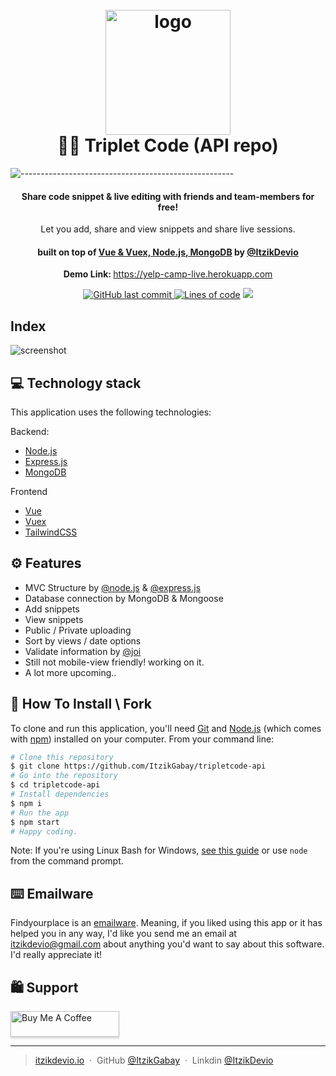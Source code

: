 <h1 align="center">
  <br>
  <a href="https://yelp-camp-live.herokuapp.com"><img src="https://github.com/ItzikGabay/ItzikGabay/blob/main/Triplet%20(1).png?raw=true" alt="logo" width="200"></a>
  <br>
  🙋‍♂️ Triplet Code (API repo)
  <br>
</h1>

![-----------------------------------------------------](https://raw.githubusercontent.com/andreasbm/readme/master/assets/lines/rainbow.png)

<h4 align="center">Share code snippet & live editing with friends and team-members for free! </h4>
<p align="center">Let you add, share and view snippets and share live sessions.</p>
<h4 align="center">built on top of <a href="https://yelp-camp-live.herokuapp.com" target="_blank">Vue & Vuex, Node.js, MongoDB</a> by <a href="https://yelp-camp-live.herokuapp.com" target="_blank">@ItzikDevio</a></h4>

<p align="center"><b>Demo Link: </b><a href="https://yelp-camp-live.herokuapp.com">https://yelp-camp-live.herokuapp.com</a></p>

<p align="center">
  <a href="#">
<img alt="GitHub last commit" src="https://img.shields.io/github/last-commit/itzikgabay/find-your-place">
  </a>
  <a href="#"><img alt="Lines of code" src="https://img.shields.io/tokei/lines/github/itzikgabay/find-your-place"></a>
  <a href="#">
    <img src="https://img.shields.io/github/package-json/v/itzikgabay/find-your-place">
  </a>
</p>

## Index

![screenshot](https://raw.githubusercontent.com/ItzikGabay/ItzikGabay/main/tripletCode-home-cutted.png)

<!-- ## Home -->
<!-- ![screenshot](https://i.ibb.co/9hBwvhK/home.png) -->

<!-- ## Place view -->
<!-- ![screenshot](https://i.ibb.co/njpcM5s/place.png) -->

<!-- # Place Edit -->
<!-- ![screenshot](https://i.ibb.co/QNmWCh6/edit.png) -->

## 💻 Technology stack

This application uses the following technologies:

Backend:

- [Node.js](https://nodejs.org/)
- [Express.js](https://expressjs.com/)
- [MongoDB](https://www.mongodb.com)

Frontend

- [Vue](https://vuejs.org/)
- [Vuex](https://vuejs.org/)
- [TailwindCSS](https://tailwindcss.com/)

## ⚙️ Features

- MVC Structure by <a href="#">@node.js</a> & <a href="#">@express.js </a>
- Database connection by MongoDB & Mongoose
- Add snippets
- View snippets
- Public / Private uploading
- Sort by views / date options
- Validate information by <a href="#">@joi</a>
- Still not mobile-view friendly! working on it.
- A lot more upcoming..

## 🦠 How To Install \ Fork

To clone and run this application, you'll need [Git](https://git-scm.com) and [Node.js](https://nodejs.org/en/download/) (which comes with [npm](http://npmjs.com)) installed on your computer. From your command line:

```bash
# Clone this repository
$ git clone https://github.com/ItzikGabay/tripletcode-api
# Go into the repository
$ cd tripletcode-api
# Install dependencies
$ npm i
# Run the app
$ npm start
# Happy coding.
```

Note: If you're using Linux Bash for Windows, [see this guide](https://www.howtogeek.com/261575/how-to-run-graphical-linux-desktop-applications-from-windows-10s-bash-shell/) or use `node` from the command prompt.

## ⌨️ Emailware

Findyourplace is an [emailware](https://en.wiktionary.org/wiki/emailware). Meaning, if you liked using this app or it has helped you in any way, I'd like you send me an email at <itzikdevio@gmail.com> about anything you'd want to say about this software. I'd really appreciate it!

## 🛍 Support

<a href="https://www.buymeacoffee.com/itzikdevio" target="_blank"><img src="https://www.buymeacoffee.com/assets/img/custom_images/purple_img.png" alt="Buy Me A Coffee" style="height: 41px !important;width: 174px !important;box-shadow: 0px 3px 2px 0px rgba(190, 190, 190, 0.5) !important;-webkit-box-shadow: 0px 3px 2px 0px rgba(190, 190, 190, 0.5) !important;" ></a>

---

> [itzikdevio.io](https://www.itzikdevio.io) &nbsp;&middot;&nbsp;
> GitHub [@ItzikGabay](https://github.com/itzikgabay) &nbsp;&middot;&nbsp;
> Linkdin [@ItzikDevio](https://www.linkedin.com/in/itzik-gabay-io/)
